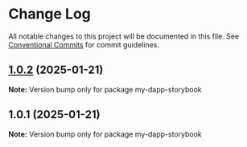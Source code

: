 # Change Log

All notable changes to this project will be documented in this file.
See [Conventional Commits](https://conventionalcommits.org) for commit guidelines.

## [1.0.2](https://github.com/taojiangcb/my-dapp-libs/compare/my-dapp-storybook@1.0.1...my-dapp-storybook@1.0.2) (2025-01-21)

**Note:** Version bump only for package my-dapp-storybook





## 1.0.1 (2025-01-21)

**Note:** Version bump only for package my-dapp-storybook
